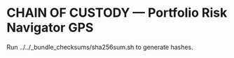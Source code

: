 # CHAIN OF CUSTODY — Portfolio Risk Navigator GPS

Run ../../_bundle_checksums/sha256sum.sh to generate hashes.
